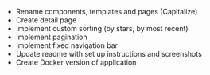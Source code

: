 - Rename components, templates and pages (Capitalize)
- Create detail page
- Implement custom sorting (by stars, by most recent)
- Implement pagination
- Implement fixed navigation bar
- Update readme with set up instructions and screenshots
- Create Docker version of application